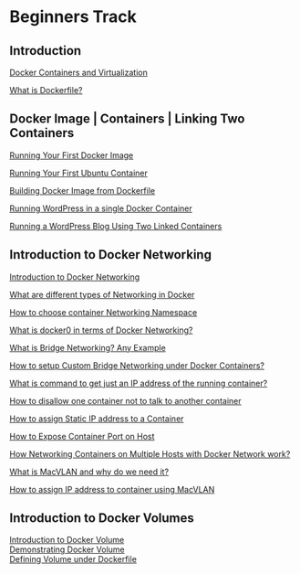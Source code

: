 # Beginners Track

## Introduction

[Docker Containers and Virtualization](https://github.com/ajeetraina/docker101/blob/master/beginners/VM_Containers.md)

[What is Dockerfile?](https://github.com/ajeetraina/docker101/blob/master/beginners/intro-to-dockerfile-003.md)

## Docker Image | Containers | Linking Two Containers

[Running Your First Docker Image](https://github.com/ajeetraina/docker101/blob/master/beginners/hello-world-001.md)

[Running Your First Ubuntu Container](https://github.com/ajeetraina/docker101/blob/master/beginners/first-ubuntu-container-002.md)

[Building Docker Image from Dockerfile](https://github.com/ajeetraina/docker101/blob/master/beginners/chap03.md)

[Running WordPress in a single Docker Container](https://github.com/ajeetraina/docker101/tree/master/beginners/wordpress/single-node)

[Running a WordPress Blog Using Two Linked Containers](https://github.com/ajeetraina/docker101/tree/master/beginners/wordpress#running-a-wordpress-blog-using-two-linked-containerssingle-node-cluster)

## Introduction to Docker Networking 

[Introduction to Docker Networking](https://github.com/ajeetraina/docker101/blob/master/beginners/IntroToNetworkDocker.md)

[What are different types of Networking in Docker](https://github.com/ajeetraina/docker101/blob/master/beginners/IntroToNetworkDocker.md#what-are-different-types-of-networking-in-docker)

[How to choose container Networking Namespace](https://github.com/ajeetraina/docker101/blob/master/beginners/Chap08.md)

[What is docker0 in terms of Docker Networking?](https://github.com/ajeetraina/docker101/blob/master/beginners/IntroToNetworkDocker.md#what-is-docker0-in-terms-of-docker-networking)

[What is Bridge Networking? Any Example](https://github.com/ajeetraina/docker101/blob/master/beginners/Bridge-Networks.md)

[How to setup Custom Bridge Networking under Docker Containers?](https://github.com/ajeetraina/docker101/blob/master/beginners/Bridge-Networks.md#user-defined-bridge-network)

[What is command to get just an IP address of the running container?](https://github.com/ajeetraina/docker101/blob/master/beginners/Bridge-Networks.md#default-bridge-network)

[How to disallow one container not to talk to another container](https://github.com/ajeetraina/docker101/blob/master/beginners/Chap08.md#linux-network-namespace-introduction)

[How to assign Static IP address to a Container](https://github.com/ajeetraina/docker101/blob/master/beginners/IntroToNetworkDocker.md#1-how-to-assign-static-ip-address-to-a-container)

[How to Expose Container Port on Host](https://github.com/ajeetraina/docker101/blob/master/beginners/IntroToNetworkDocker.md#2-how-to-expose-container-port-on-host)

[How Networking Containers on Multiple Hosts with Docker Network work?](https://github.com/ajeetraina/docker101/blob/master/beginners/IntroToNetworkDocker.md#3-networking-containers-on-multiple-hosts-with-docker-network-work)

[What is MacVLAN and why do we need it?](https://github.com/ajeetraina/docker101/blob/master/beginners/MacVlan.md)

[How to assign IP address to container using MacVLAN](https://github.com/ajeetraina/docker101/blob/master/beginners/chap11.md#step-5-let-us-create-a-sample-docker-image-and-assign-statics-ipensure-that-it-is-from-free-pool)


## Introduction to Docker Volumes 

[Introduction to Docker Volume](https://github.com/ajeetraina/docker101/blob/master/beginners/IntroToDockerVolume.md)<br>
[Demonstrating Docker Volume](https://github.com/ajeetraina/docker101/blob/master/beginners/volume/demo-volume.md)<br>
[Defining Volume under Dockerfile](https://github.com/ajeetraina/docker101/blob/master/beginners/volume/volume-dockerfile.md)<br>
